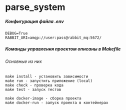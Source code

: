 # parse_system


##### Конфигурация файла .env

```
DEBUG=True
RABBIT_URI=amqp://user:pass@rabbit_mq:5672/
```

##### Команды управления проектом описаны в Makefile
###### Основные из них

```
make install - установить зависимости
make run - запустить приложение (local)
make check - проверка кода
make test - запуск тестов

make docker-image - сборка проекта
make docker-run - запуск проекта в контейнерах
```
